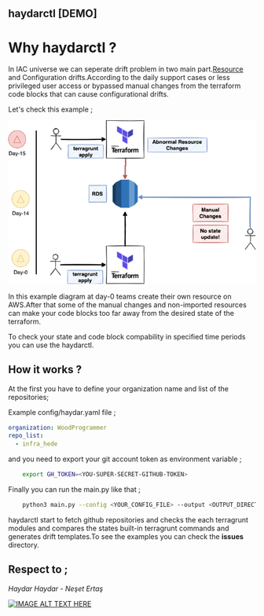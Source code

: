 ## haydarctl [DEMO]


# Why haydarctl ? 

In IAC universe we can seperate drift problem in two main part.<a href="https://github.com/snyk/driftctl/">Resource</a> and Configuration drifts.According to the daily support cases or less privileged user access or bypassed manual changes from the terraform code blocks that can cause configurational drifts.

Let's check this example ; 

<img src="./docs/img/config-drift.png"></img>

In this example diagram at day-0 teams create their own resource on AWS.After that some of the manual changes and non-imported resources can make your code blocks too far away from the desired state of the terraform.

To check your state and code block compability in specified time periods you can use the haydarctl.

## How it works ? 
At the first you have to define your organization name and list of the repositories;

Example config/haydar.yaml file ;

```yaml
organization: WoodProgrammer
repo_list:
  - infra_hede
```

and you need to export your git account token as environment variable ; 

```sh
    export GH_TOKEN=<YOU-SUPER-SECRET-GITHUB-TOKEN>
```

Finally you can run the main.py like that ; 

```sh
    python3 main.py --config <YOUR_CONFIG_FILE> --output <OUTPUT_DIRECTORY> --workspace<DIR_TO_PULL_REPOS_CREATE_PLAN_FILES>
```

haydarctl start to fetch github repositories and checks the each terragrunt modules and compares the states built-in terragrunt commands and generates drift templates.To see the examples you can check the <b>issues</b> directory.


## Respect to ; 

<i>Haydar Haydar - Neşet Ertaş</i>

[![IMAGE ALT TEXT HERE](https://img.youtube.com/vi/YnKI_7WY3nE/0.jpg)](https://www.youtube.com/watch?v=YnKI_7WY3nE)

